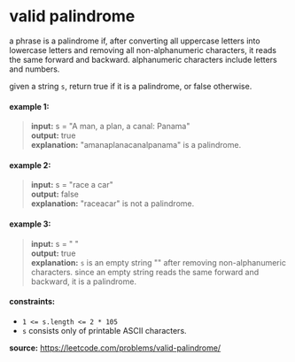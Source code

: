 # valid palindrome
a phrase is a palindrome if, after converting all uppercase letters into lowercase letters and removing all non-alphanumeric characters, it reads the same forward and backward. 
alphanumeric characters include letters and numbers.

given a string `s`, return true if it is a palindrome, or false otherwise.

#### example 1:
> **input:** s = "A man, a plan, a canal: Panama"  
> **output:** true  
> **explanation:** "amanaplanacanalpanama" is a palindrome.

#### example 2:
> **input:** s = "race a car"  
> **output:** false  
> **explanation:** "raceacar" is not a palindrome.

#### example 3:
> **input:** s = " "  
> **output:** true  
> **explanation:** `s` is an empty string "" after removing non-alphanumeric characters.
since an empty string reads the same forward and backward, it is a palindrome.
 

#### constraints:
* `1 <= s.length <= 2 * 105`
* `s` consists only of printable ASCII characters.

**source:** https://leetcode.com/problems/valid-palindrome/
